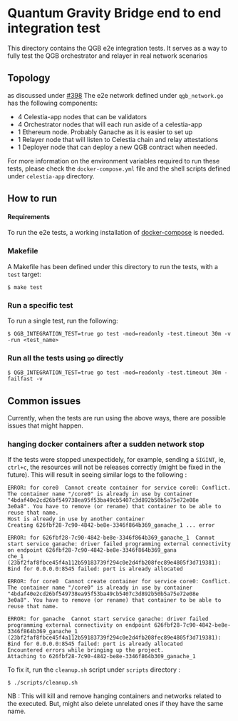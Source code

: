 # Quantum Gravity Bridge end to end integration test
This directory contains the QGB e2e integration tests. It serves as a way to fully test the QGB orchestrator and relayer in real network scenarios

## Topology
as discussed under [#398](https://github.com/celestiaorg/celestia-app/issues/398) The e2e network defined under `qgb_network.go` has the following components:

- 4 Celestia-app nodes that can be validators
- 4 Orchestrator nodes that will each run aside of a celestia-app
- 1 Ethereum node. Probably Ganache as it is easier to set up
- 1 Relayer node that will listen to Celestia chain and relay attestations
- 1 Deployer node that can deploy a new QGB contract when needed.

For more information on the environment variables required to run these tests, please check the `docker-compose.yml` file and the shell scripts defined under `celestia-app` directory.

## How to run

#### Requirements
To run the e2e tests, a working installation of [docker-compose](https://docs.docker.com/compose/install/) is  needed.

### Makefile
A Makefile has been defined under this directory to run the tests, with a `test` target:

```shell
$ make test
```

### Run a specific test
To run a single test, run the following:

```shell
$ QGB_INTEGRATION_TEST=true go test -mod=readonly -test.timeout 30m -v -run <test_name>
```

### Run all the tests using `go` directly

```shell
$ QGB_INTEGRATION_TEST=true go test -mod=readonly -test.timeout 30m -failfast -v
```

## Common issues
Currently, when the tests are run using the above ways, there are possible issues that might happen.

### hanging docker containers after a sudden network stop

If the tests were stopped unexpectidely, for example, sending a `SIGINT`, ie, `ctrl+c`, the resources will not be releases correctly (might be fixed in the future). This will result in seeing similar logs to the following :

```text
ERROR: for core0  Cannot create container for service core0: Conflict. The container name "/core0" is already in use by container "4bdaf40e2cd26bf549738ea95f53ba49cb5407c3d892b50b5a75e72e08e
3e0a8". You have to remove (or rename) that container to be able to reuse that name.                                                                                                          
Host is already in use by another container                                                                                                                                                   
Creating 626fbf28-7c90-4842-be8e-3346f864b369_ganache_1 ... error                                                                                                                             
                                                                                                                                                                                              
ERROR: for 626fbf28-7c90-4842-be8e-3346f864b369_ganache_1  Cannot start service ganache: driver failed programming external connectivity on endpoint 626fbf28-7c90-4842-be8e-3346f864b369_gana
che_1 (23bf2faf8fbce45f4a112b59183739f294c0e2d4fb208fec89e4805f3d719381): Bind for 0.0.0.0:8545 failed: port is already allocated                                                             
                                                                                                                                                                                              
ERROR: for core0  Cannot create container for service core0: Conflict. The container name "/core0" is already in use by container "4bdaf40e2cd26bf549738ea95f53ba49cb5407c3d892b50b5a75e72e08e
3e0a8". You have to remove (or rename) that container to be able to reuse that name.                                                                                                          
                                                                                                                                                                                              
ERROR: for ganache  Cannot start service ganache: driver failed programming external connectivity on endpoint 626fbf28-7c90-4842-be8e-3346f864b369_ganache_1 (23bf2faf8fbce45f4a112b59183739f294c0e2d4fb208fec89e4805f3d719381): Bind for 0.0.0.0:8545 failed: port is already allocated
Encountered errors while bringing up the project.
Attaching to 626fbf28-7c90-4842-be8e-3346f864b369_ganache_1
```

To fix it, run the `cleanup.sh` script under `scripts` directory :

```shell
$ ./scripts/cleanup.sh
```

NB : This will kill and remove hanging containers and networks related to the executed. But, might also delete unrelated ones if they have the same name.
